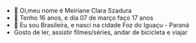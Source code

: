 - 👋 Oi,meu nome é Meiriane Clara Szadura
- 👀 Tenho 16 anos, e dia 07 de março faço 17 anos
- 🌱 Eu sou Brasileira, e nasci na cidade Foz do Iguaçu - Paraná
-  Gosto de ler, assistir filmes/séries, andar de bicicleta e viajar
